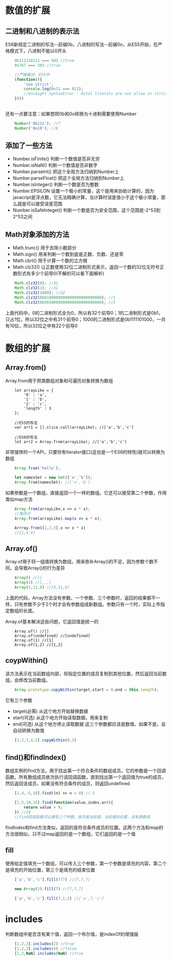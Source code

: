 # 数值的扩展

## 二进制和八进制的表示法
ES6新规定二进制的写法--前缀0b，八进制的写法--前缀0o，从ES5开始，在严格模式下，八进制不能以0开头
```javascript
	0b111110111 === 503 //true
	0o767 === 503 //true

	//严格模式--ES5中
	(function(){
		'use strict';
		console.log(0o11 === 011);
		//Uncaught SyntaxError : Octal literals are not allow in strict
	})()
	
```
还有一点要注意：如果想把0b和0o转换为十进制需要使用Number
```javascript
	Number('0b111'); //7
	Number('0o10'); //8
```

## 添加了一些方法
+ Number.isFinite()  判断一个数值是否非无穷
+ Number.isNaN() 判断一个数值是否非数字
+ Number.parseInt() 把这个全局方法归纳到Number上
+ Number.parseFloat() 把这个全局方法归纳到Number上
+ Number.isInteger() 判断一个数是否为整数
+ Number.EPSILON 设置一个极小的常量，这个是用来协助计算的，因为javacript是浮点数，它无法精确计算，当计算时误差值小于这个极小常量，那么就是可以接受误差范围
+ Number.isSafeInteget() 判断一个数是否为安全范围，这个范围是-2^53到2^53之间

## Math对象添加的方法
+ Math.trunc() 用于去除小数部分
+ Math.sign() 用来判断一个数到底是正数、负数、还是零
+ Math.cbrt() 用于计算一个数的立方根
+ Math.clz32() 让正数使用32位二进制形式表示，返回一个数的32位无符号正数形式有多少个前导0(不解的可以看下面解析)
```javascript
	Math.clz32(0); //32
	Math.clz32(1); //31
	Math.clz32(1000); //22
	Math.clz32(0b0100000000000000000000000); //1
	Math.clz32(0b0010000000000000000000000); //2
```
上面代码中，0的二进制形式全为0，所以有32个前导0；1的二进制形式是0b1，只占1位，所以32位之中有31个前导0；1000的二进制形式是0b1111101000，一共有10位，所以32位之中有22个前导0


# 数组的扩展

## Array.from()
Array.from用于把类数组对象和可遍历对象转换为数组
```
	let arrayLike = {
		'0' : 'a',
		'1' : 'b',
		'2' : 'c',
		'length' : 3
	};
	
	//ES5的写法
	var arr1 = [].slice.call(arrayLike); //['a','b','c']
	
	//ES6的写法
	let arr2 = Array.from(arrayLike); //['a','b','c']
```
非常强悍的一个API，只要你有Iterator接口(这也是一个ES6的特性)就可以转换为数组
```javascript
	Array.from('hello');
	
	let namesSet = new Set(['a','b']);
	Array.from(namesSet); //['a','b']
```
如果参数是一个数组，直接返回一个一样的数组。它还可以接受第二个参数，作用类似map方法
```javascript
	Array.from(arrayLike,x => x * x);
	//等同于
	Array.from(arrayLike).map(x => x * x);

	Arrray.from([1,2,3],x => x * x)
	//[1,4,9]
```

## Array.of()
Array.of用于将一组值转换为数组，用来弥补Array()的不足，因为参数个数不同，会导致Array()的行为差异
```javascript
	Array() //[]
	Array(3) //[,,,]
	Array(3,11,8) //[3,11,8]
```
上面的代码，Array方法没有参数、一个参数、三个参数时，返回的结果都不一样，只有参数不少于2个时才会有参数组成新数组。参数只有一个时，实际上市指定数组的长度。

Array.of基本解决这些问题，它返回值是统一的
```javacript
	Array.of() //[]
	Array.of(undefined) //[undefined]
	Array.of(1) //[1]
	Array.of(1,2) //[1,2]
```

## coypWithin()
该方法表示在当前数组内部，将指定位置的成员复制到其他位置，然后返回当前数组，会修改当前数组。
```javascript
	Array.prototype.copyWithin(target,start = 0,end = this.length);
```
它有三个参数
+ target(必需) 从这个地方开始替换数据
+ start(可选) 从这个地方开始读取数据，用来复制
+ end(可选) 从这个地方停止读取数据
这三个参数都应该是数值，如果不是，会自动转换为数值
```javascript
	[1,2,3,4,5].copyWithin(0,3)
```

## find()和findIndex()
数组实例的find方法，用于找出第一个符合条件的数组成员。它的参数是一个回调函数，所有数组成员依次执行该回调函数，直到找出第一个返回值为true的成员，然后返回该成员，如果没有符合条件的成员，则返回undefined
```javascript
	[1,4,-5,10].find((n) => n < 0) //-5

	[1,5,10,15].find(function(value,index,arr){
		return value > 9;
	}) //10
	//find回调函数可以接受三个参数，依次是当前值，当前值的位置，还有原数组
```
findIndex和find方法类似，返回的是符合条件成员的位置。这两个方法和map的方法很相似，只不过map返回的是一个数组，它们返回的是一个值

## fill
使用给定值填充一个数组，可以传入三个参数，第一个参数是填充的内容，第二个是填充的开始位置，第三个是填充的结束位置
```javascript
	['a','b','c'].fill(777) //[7,7,7]
	
	new Array(3).fill(7) //[7,7,7]
	
	['a','b','c'].fill(7,1,2) //['a',7,'c']
```

# includes 
判断数组中是否含有某个值，返回一个布尔值，是indexOf的增强版
```javascript
	[1,2,3].includes(2) //true
	[1,2,3].includes(4) //false
	[1,2,NaN].includes(NaN) //true
```





